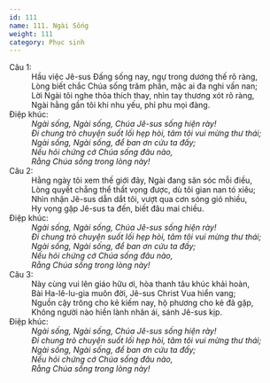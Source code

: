 ```yaml
---
id: 111
name: 111. Ngài Sống
weight: 111
category: Phục sinh
---
```

<dl><dt>Câu 1:</dt><dd data-verse="1"> Hầu việc Jê-sus Đấng sống nay, ngự trong dương thế rõ ràng, <br/>Lòng biết chắc Chúa sống trăm phần, mặc ai đa nghi vấn nan; <br/>Lời Ngài tôi nghe thỏa thích thay, nhìn tay thương xót rõ ràng, <br/>Ngài hằng gần tôi khi nhu yếu, phỉ phu mọi đàng. </dd><dt>Điệp khúc:</dt><dd data-chorus="1"><em>Ngài sống, Ngài sống, Chúa Jê-sus sống hiện rày! <br/>Đi chung trò chuyện suốt lối hẹp hòi, tâm tôi vui mừng thư thái; <br/>Ngài sống, Ngài sống, để ban ơn cứu ta đấy; <br/>Nếu hỏi chứng cớ Chúa sống đâu nào, <br/>Rằng Chúa sống trong lòng này! </em></dd><dt>Câu 2:</dt><dd data-verse="2">Hằng ngày tôi xem thế giới đây, Ngài đang săn sóc mỗi điều, <br/>Lòng quyết chẳng thể thất vọng được, dù tôi gian nan tó xiêu; <br/>Nhìn nhận Jê-sus dẫn dắt tôi, vượt qua cơn sóng gió nhiều, <br/>Hy vọng gặp Jê-sus ta đến, biết đâu mai chiều. </dd><dt>Điệp khúc:</dt><dd data-chorus="1"><em>Ngài sống, Ngài sống, Chúa Jê-sus sống hiện rày! <br/>Đi chung trò chuyện suốt lối hẹp hòi, tâm tôi vui mừng thư thái; <br/>Ngài sống, Ngài sống, để ban ơn cứu ta đấy; <br/>Nếu hỏi chứng cớ Chúa sống đâu nào, <br/>Rằng Chúa sống trong lòng này! </em></dd><dt>Câu 3:</dt><dd data-verse="3">Này cùng vui lên giáo hữu ơi, hòa thanh tâu khúc khải hoàn, <br/>Bài Ha-lê-lu-gia muôn đời, Jê-sus Christ Vua hiển vang; <br/>Nguồn cậy trông cho kẻ kiếm nay, hộ phương cho kẻ đã gặp, <br/>Không người nào hiền lành nhân ái, sánh Jê-sus kịp. </dd><dt>Điệp khúc:</dt><dd data-chorus="1"><em>Ngài sống, Ngài sống, Chúa Jê-sus sống hiện rày! <br/>Đi chung trò chuyện suốt lối hẹp hòi, tâm tôi vui mừng thư thái; <br/>Ngài sống, Ngài sống, để ban ơn cứu ta đấy; <br/>Nếu hỏi chứng cớ Chúa sống đâu nào, <br/>Rằng Chúa sống trong lòng này! </em></dd></dl>
